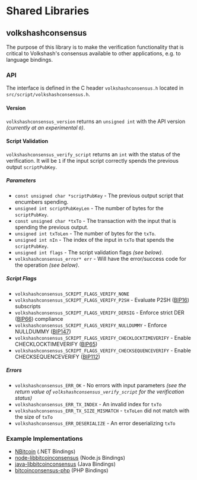 Shared Libraries
================

## volkshashconsensus

The purpose of this library is to make the verification functionality that is critical to Volkshash's consensus available to other applications, e.g. to language bindings.

### API

The interface is defined in the C header `volkshashconsensus.h` located in  `src/script/volkshashconsensus.h`.

#### Version

`volkshashconsensus_version` returns an `unsigned int` with the API version *(currently at an experimental `0`)*.

#### Script Validation

`volkshashconsensus_verify_script` returns an `int` with the status of the verification. It will be `1` if the input script correctly spends the previous output `scriptPubKey`.

##### Parameters
- `const unsigned char *scriptPubKey` - The previous output script that encumbers spending.
- `unsigned int scriptPubKeyLen` - The number of bytes for the `scriptPubKey`.
- `const unsigned char *txTo` - The transaction with the input that is spending the previous output.
- `unsigned int txToLen` - The number of bytes for the `txTo`.
- `unsigned int nIn` - The index of the input in `txTo` that spends the `scriptPubKey`.
- `unsigned int flags` - The script validation flags *(see below)*.
- `volkshashconsensus_error* err` - Will have the error/success code for the operation *(see below)*.

##### Script Flags
- `volkshashconsensus_SCRIPT_FLAGS_VERIFY_NONE`
- `volkshashconsensus_SCRIPT_FLAGS_VERIFY_P2SH` - Evaluate P2SH ([BIP16](https://github.com/bitcoin/bips/blob/master/bip-0016.mediawiki)) subscripts
- `volkshashconsensus_SCRIPT_FLAGS_VERIFY_DERSIG` - Enforce strict DER ([BIP66](https://github.com/bitcoin/bips/blob/master/bip-0066.mediawiki)) compliance
- `volkshashconsensus_SCRIPT_FLAGS_VERIFY_NULLDUMMY` - Enforce NULLDUMMY ([BIP147](https://github.com/bitcoin/bips/blob/master/bip-0147.mediawiki))
- `volkshashconsensus_SCRIPT_FLAGS_VERIFY_CHECKLOCKTIMEVERIFY` - Enable CHECKLOCKTIMEVERIFY ([BIP65](https://github.com/bitcoin/bips/blob/master/bip-0065.mediawiki))
- `volkshashconsensus_SCRIPT_FLAGS_VERIFY_CHECKSEQUENCEVERIFY` - Enable CHECKSEQUENCEVERIFY ([BIP112](https://github.com/bitcoin/bips/blob/master/bip-0112.mediawiki))

##### Errors
- `volkshashconsensus_ERR_OK` - No errors with input parameters *(see the return value of `volkshashconsensus_verify_script` for the verification status)*
- `volkshashconsensus_ERR_TX_INDEX` - An invalid index for `txTo`
- `volkshashconsensus_ERR_TX_SIZE_MISMATCH` - `txToLen` did not match with the size of `txTo`
- `volkshashconsensus_ERR_DESERIALIZE` - An error deserializing `txTo`

### Example Implementations
- [NBitcoin](https://github.com/NicolasDorier/NBitcoin/blob/master/NBitcoin/Script.cs#L814) (.NET Bindings)
- [node-libbitcoinconsensus](https://github.com/bitpay/node-libbitcoinconsensus) (Node.js Bindings)
- [java-libbitcoinconsensus](https://github.com/dexX7/java-libbitcoinconsensus) (Java Bindings)
- [bitcoinconsensus-php](https://github.com/Bit-Wasp/bitcoinconsensus-php) (PHP Bindings)
